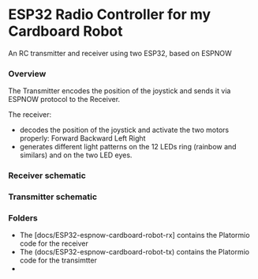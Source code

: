 # ESP32 Radio Controller for my Cardboard Robot
An RC transmitter and receiver using two ESP32, based on ESPNOW

### Overview
The Transmitter encodes the position of the joystick and sends it via ESPNOW protocol to the Receiver.

The receiver: 
* decodes the position of the joystick and activate the two motors properly: Forward Backward Left Right
* generates different light patterns on the 12 LEDs ring (rainbow and similars) and on the two LED eyes.

### Receiver schematic

[](docs/ESP32-cardboard-robot-rx.png)

### Transmitter schematic

[](docs/ESP32-cardboard-robot-tx.png)


### Folders

* The [docs/ESP32-espnow-cardboard-robot-rx] contains the Platormio code for the receiver
* The (docs/ESP32-espnow-cardboard-robot-tx) contains the Platormio code for the transimtter
* 





